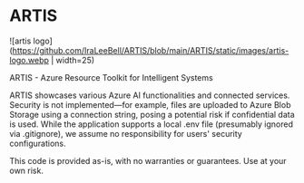 # ARTIS

![artis logo](https://github.com/IraLeeBell/ARTIS/blob/main/ARTIS/static/images/artis-logo.webp | width=25)

ARTIS - Azure Resource Toolkit for Intelligent Systems

ARTIS showcases various Azure AI functionalities and connected services. Security is not implemented—for example, files are uploaded to Azure Blob Storage using a connection string, posing a potential risk if confidential data is used. While the application supports a local .env file (presumably ignored via .gitignore), we assume no responsibility for users' security configurations.

This code is provided as-is, with no warranties or guarantees. Use at your own risk.